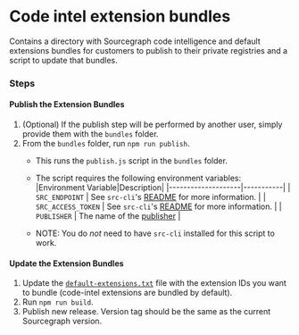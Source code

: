 # Code intel extension bundles

Contains a directory with Sourcegraph code intelligence and default extensions bundles for customers to publish to their private registries and a script to update that bundles.

### Steps

#### Publish the Extension Bundles
1. (Optional) If the publish step will be performed by another user, simply provide them with the `bundles` folder.
2. From the `bundles` folder, run `npm run publish`.
   - This runs the `publish.js` script in the `bundles` folder.
   - The script requires the following environment variables:
     |Environment Variable|Description|
     |--------------------|-----------|
     | `SRC_ENDPOINT` | See `src-cli`'s [README](https://github.com/sourcegraph/src-cli#log-into-your-sourcegraph-instance) for more information. |
     | `SRC_ACCESS_TOKEN` | See `src-cli`'s [README](https://github.com/sourcegraph/src-cli#log-into-your-sourcegraph-instance) for more information. |
     | `PUBLISHER` | The name of the [publisher](https://docs.sourcegraph.com/extensions/authoring/manifest#fields) |

   - NOTE: You do _not_ need to have `src-cli` installed for this script to work.

#### Update the Extension Bundles
1. Update the [`default-extensions.txt`](https://github.com/sourcegraph/code-intel-extensions-bundles/blob/main/default-extensions.txt) file with the extension IDs you want to bundle (code-intel extensions are bundled by default).
2. Run `npm run build`.
3. Publish new release. Version tag should be the same as the current Sourcegraph version.
